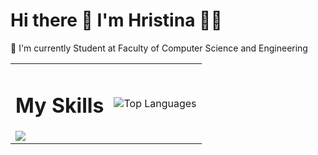 # Hi there 👋 I'm Hristina 👩‍💻
🌱 I'm currently Student at Faculty of Computer Science and Engineering  
<table align="center">
  <tr>
    <td>
      <h1 align="center">My Skills</h1>
      <a href="https://skillicons.dev">
        <img src="https://skillicons.dev/icons?i=js,java,react,kotlin,laravel,nextjs,nodejs,php,postgres,postman,html,css,c,cs,cpp,dart,django,docker,kubernetes,dotnet,ember,figma,flutter,wordpress,github&perline=6" />
      </a>
    </td>
    <td>
      <img src="https://github-readme-stats.vercel.app/api/top-langs/?username=hristina6&hide_progress=true&layout=compact" alt="Top Languages" />
    </td>
  </tr>
</table>
